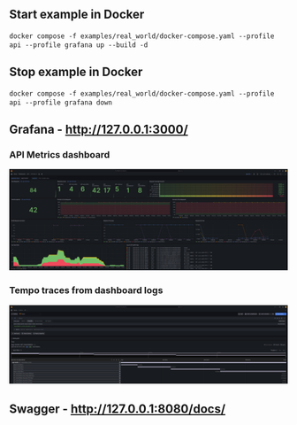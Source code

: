 ## Start example in Docker

```shell
docker compose -f examples/real_world/docker-compose.yaml --profile api --profile grafana up --build -d
```

## Stop example in Docker

```shell
docker compose -f examples/real_world/docker-compose.yaml --profile api --profile grafana down
```

## Grafana - http://127.0.0.1:3000/

### API Metrics dashboard
![Dashboard](./pictures/dashboard.png)

### Tempo traces from dashboard logs
![Traces](./pictures/traces.png)

## Swagger - http://127.0.0.1:8080/docs/
